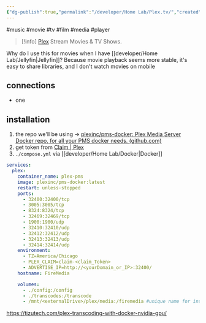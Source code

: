 ```yaml
---
{"dg-publish":true,"permalink":"/developer/Home Lab/Plex.tv/","created":"2024-10-14T12:42:41.000-05:00","updated":"2024-10-14T12:42:41.000-05:00"}
---
```


#music #movie #tv #film #media #player

> [!info] [Plex](https://www.plex.tv/)
> Stream Movies & TV Shows.

Why do I use this for movies when I have [[developer/Home Lab/Jellyfin\|Jellyfin]]? Because movie playback seems more stable, it's easy to share libraries, and I don't watch movies on mobile 

## connections
- one

## installation
1. the repo we'll be using -> [plexinc/pms-docker: Plex Media Server Docker repo, for all your PMS docker needs. (github.com)](https://github.com/plexinc/pms-docker)
2. get token from [Claim | Plex](https://www.plex.tv/claim/)
3. `./compose.yml` via [[developer/Home Lab/Docker\|Docker]]
```yml
services:
  plex:
    container_name: plex-pms
    image: plexinc/pms-docker:latest
    restart: unless-stopped
    ports:
      - 32400:32400/tcp
      - 3005:3005/tcp
      - 8324:8324/tcp
      - 32469:32469/tcp
      - 1900:1900/udp
      - 32410:32410/udp
      - 32412:32412/udp
      - 32413:32413/udp
      - 32414:32414/udp
    environment:
      - TZ=America/Chicago
      - PLEX_CLAIM=claim-<claim_Token>
      - ADVERTISE_IP=http://<yourDomain_or_IP>:32400/
    hostname: FireMedia

    volumes:
      - ./config:/config
      - ./transcodes:/transcode
      - /mnt/<externalDrive>/plex/media:/firemedia #unique name for inside the container
```

https://tizutech.com/plex-transcoding-with-docker-nvidia-gpu/